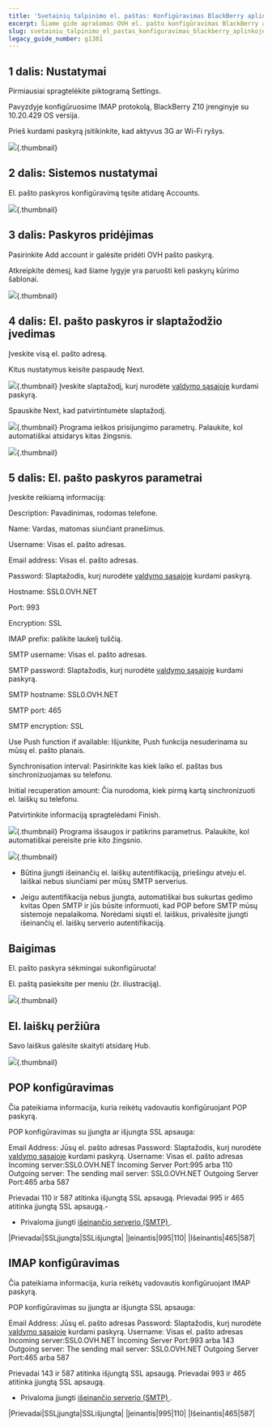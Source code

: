 ```yaml
---
title: 'Svetainių talpinimo el. paštas: Konfigūravimas BlackBerry aplinkoje'
excerpt: Šiame gide aprašomas OVH el. pašto konfigūravimas BlackBerry aplinkoje
slug: svetainiu_talpinimo_el_pastas_konfiguravimas_blackberry_aplinkoje
legacy_guide_number: g1381
---
```



## 1 dalis: Nustatymai
Pirmiausiai spragtelėkite piktogramą Settings.

Pavyzdyje konfigūruosime IMAP protokolą, BlackBerry Z10 įrenginyje su 10.20.429 OS versija.

Prieš kurdami paskyrą įsitikinkite, kad aktyvus 3G ar Wi-Fi ryšys.

![](images/img_1747.jpg){.thumbnail}


## 2 dalis: Sistemos nustatymai
El. pašto paskyros konfigūravimą tęsite atidarę Accounts.

![](images/img_1748.jpg){.thumbnail}


## 3 dalis: Paskyros pridėjimas
Pasirinkite Add account ir galėsite pridėti OVH pašto paskyrą.

Atkreipkite dėmesį, kad šiame lygyje yra paruošti keli paskyrų kūrimo šablonai.

![](images/img_1749.jpg){.thumbnail}


## 4 dalis: El. pašto paskyros ir slaptažodžio įvedimas
Įveskite visą el. pašto adresą.

Kitus nustatymus keisite paspaudę Next.

![](images/img_1750.jpg){.thumbnail}
Įveskite slaptažodį, kurį nurodėte [valdymo sąsajoje](https://www.ovh.com/auth/?action=gotomanager) kurdami paskyrą.

Spauskite Next, kad patvirtintumėte slaptažodį.

![](images/img_1751.jpg){.thumbnail}
Programa ieškos prisijungimo parametrų. Palaukite, kol automatiškai atsidarys kitas žingsnis.

![](images/img_1752.jpg){.thumbnail}


## 5 dalis: El. pašto paskyros parametrai
Įveskite reikiamą informaciją:

Description: Pavadinimas, rodomas telefone.

Name: Vardas, matomas siunčiant pranešimus.

Username: Visas el. pašto adresas.

Email address: Visas el. pašto adresas.

Password: Slaptažodis, kurį nurodėte [valdymo sąsajoje](https://www.ovh.com/auth/?action=gotomanager) kurdami paskyrą.

Hostname: SSL0.OVH.NET

Port: 993

Encryption: SSL

IMAP prefix: palikite laukelį tuščią.

SMTP username: Visas el. pašto adresas.

SMTP password: Slaptažodis, kurį nurodėte [valdymo sąsajoje](https://www.ovh.com/auth/?action=gotomanager) kurdami paskyrą.

SMTP hostname: SSL0.OVH.NET

SMTP port: 465

SMTP encryption: SSL

Use Push function if available: Išjunkite, Push funkcija nesuderinama su mūsų el. pašto planais.

Synchronisation interval: Pasirinkite kas kiek laiko el. paštas bus sinchronizuojamas su telefonu.

Initial recuperation amount: Čia nurodoma, kiek pirmą kartą sinchronizuoti el. laiškų su telefonu.

Patvirtinkite informaciją spragtelėdami Finish.

![](images/img_1753.jpg){.thumbnail}
Programa išsaugos ir patikrins parametrus. Palaukite, kol automatiškai pereisite prie kito žingsnio.

![](images/img_1754.jpg){.thumbnail}

- Būtina įjungti išeinančių el. laiškų autentifikaciją, priešingu atveju el. laiškai nebus siunčiami per mūsų SMTP serverius.

- Jeigu autentifikacija nebus įjungta, automatiškai bus sukurtas gedimo kvitas Open SMTP ir jūs būsite informuoti, kad POP before SMTP mūsų sistemoje nepalaikoma. Norėdami siųsti el. laiškus, privalėsite įjungti išeinančių el. laiškų serverio autentifikaciją.




## Baigimas
El. pašto paskyra sėkmingai sukonfigūruota!

El. paštą pasieksite per meniu (žr. iliustraciją).

![](images/img_1755.jpg){.thumbnail}

## El. laiškų peržiūra
Savo laiškus galėsite skaityti atsidarę Hub.

![](images/img_1756.jpg){.thumbnail}


## POP konfigūravimas
Čia pateikiama informacija, kuria reikėtų vadovautis konfigūruojant POP paskyrą.

POP konfigūravimas su įjungta ar išjungta SSL apsauga:

Email Address: Jūsų el. pašto adresas
Password: Slaptažodis, kurį nurodėte [valdymo sąsajoje](https://www.ovh.com/auth/?action=gotomanager) kurdami paskyrą.
Username: Visas el. pašto adresas
Incoming server:SSL0.OVH.NET
Incoming Server Port:995 arba 110
Outgoing server: The sending mail server: SSL0.OVH.NET
Outgoing Server Port:465 arba 587

Prievadai 110 ir 587 atitinka išjungtą SSL apsaugą.
Prievadai 995 ir 465 atitinka įjungtą SSL apsaugą.- 


- Privaloma įjungti [išeinančio serverio (SMTP) ](#configuration_protocole_imap_partie_6_parametres_avances).


|Prievadai|SSLįjungta|SSLišjungta|
|Įeinantis|995|110|
|Išeinantis|465|587|




## IMAP konfigūravimas
Čia pateikiama informacija, kuria reikėtų vadovautis konfigūruojant IMAP paskyrą.

POP konfigūravimas su įjungta ar išjungta SSL apsauga:

Email Address: Jūsų el. pašto adresas
Password: Slaptažodis, kurį nurodėte [valdymo sąsajoje](https://www.ovh.com/auth/?action=gotomanager) kurdami paskyrą.
Username: Visas el. pašto adresas
Incoming server:SSL0.OVH.NET
Incoming Server Port:993 arba 143
Outgoing server: The sending mail server: SSL0.OVH.NET
Outgoing Server Port:465 arba 587

Prievadai 143 ir 587 atitinka išjungtą SSL apsaugą.
Prievadai 993 ir 465 atitinka įjungtą SSL apsaugą.


- Privaloma įjungti [išeinančio serverio (SMTP) ](#configuration_protocole_imap_partie_6_parametres_avances).


|Prievadai|SSLįjungta|SSLišjungta|
|Įeinantis|995|110|
|Išeinantis|465|587|



